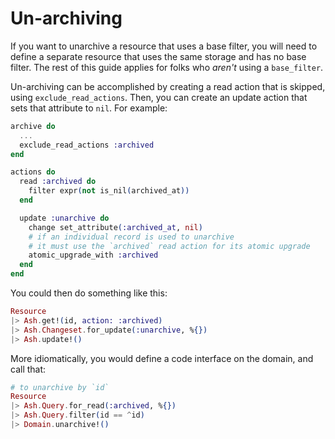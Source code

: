 # Un-archiving

If you want to unarchive a resource that uses a base filter, you will need to define a separate resource that uses the same storage and has no base filter. The rest of this guide applies for folks who _aren't_ using a `base_filter`.

Un-archiving can be accomplished by creating a read action that is skipped, using `exclude_read_actions`. Then, you can create an update action that sets that attribute to `nil`. For example:

```elixir
archive do
  ...
  exclude_read_actions :archived
end

actions do
  read :archived do
    filter expr(not is_nil(archived_at))
  end

  update :unarchive do
    change set_attribute(:archived_at, nil)
    # if an individual record is used to unarchive
    # it must use the `archived` read action for its atomic upgrade
    atomic_upgrade_with :archived
  end
end
```

You could then do something like this:

```elixir
Resource
|> Ash.get!(id, action: :archived)
|> Ash.Changeset.for_update(:unarchive, %{})
|> Ash.update!()
```

More idiomatically, you would define a code interface on the domain, and call that:

```elixir
# to unarchive by `id`
Resource
|> Ash.Query.for_read(:archived, %{})
|> Ash.Query.filter(id == ^id)
|> Domain.unarchive!()
```
